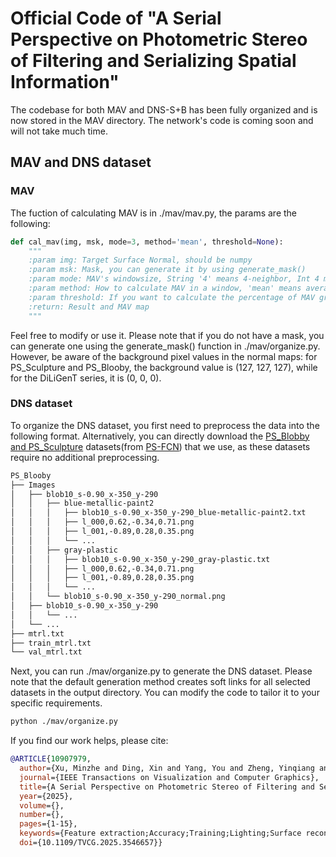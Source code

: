 # Official Code of "A Serial Perspective on Photometric Stereo of Filtering and Serializing Spatial Information"

The codebase for both MAV and DNS-S+B has been fully organized and is now stored in the MAV directory. The network's code is coming soon and will not take much time.

## MAV and DNS dataset
### MAV
The fuction of calculating MAV is in ./mav/mav.py, the params are the following:
```python
def cal_mav(img, msk, mode=3, method='mean', threshold=None):
    """
    :param img: Target Surface Normal, should be numpy
    :param msk: Mask, you can generate it by using generate_mask()
    :param mode: MAV's windowsize, String '4' means 4-neighbor, Int 4 means 4*4 window.
    :param method: How to calculate MAV in a window, 'mean' means average, 'min' means minimum, 'max' means maximum.
    :param threshold: If you want to calculate the percentage of MAV greater than a certain value, set the threshold.
    :return: Result and MAV map
    """
```
Feel free to modify or use it. Please note that if you do not have a mask, you can generate one using the generate_mask() function in ./mav/organize.py. However, be aware of the background pixel values in the normal maps: for PS_Sculpture and PS_Blooby, the background value is (127, 127, 127), while for the DiLiGenT series, it is (0, 0, 0).
### DNS dataset
To organize the DNS dataset, you first need to preprocess the data into the following format. Alternatively, you can directly download the [PS_Blobby and PS_Sculpture](https://github.com/guanyingc/PS-FCN/blob/master/scripts/download_synthetic_datasets.sh) datasets(from [PS-FCN](https://github.com/guanyingc/PS-FCN)) that we use, as these datasets require no additional preprocessing.

```bash
PS_Blooby
├── Images
│   ├── blob10_s-0.90_x-350_y-290
│   │   ├── blue-metallic-paint2
│   │   │   ├── blob10_s-0.90_x-350_y-290_blue-metallic-paint2.txt
│   │   │   ├── l_000,0.62,-0.34,0.71.png
│   │   │   ├── l_001,-0.89,0.28,0.35.png
│   │   │   └── ...
│   │   ├── gray-plastic
│   │   │   ├── blob10_s-0.90_x-350_y-290_gray-plastic.txt
│   │   │   ├── l_000,0.62,-0.34,0.71.png
│   │   │   ├── l_001,-0.89,0.28,0.35.png
│   │   │   └── ...
│   │   └── blob10_s-0.90_x-350_y-290_normal.png
│   ├── blob10_s-0.90_x-350_y-290
│   │   └── ...
│   └── ...
├── mtrl.txt
├── train_mtrl.txt
└── val_mtrl.txt
```

Next, you can run ./mav/organize.py to generate the DNS dataset. Please note that the default generation method creates soft links for all selected datasets in the output directory. You can modify the code to tailor it to your specific requirements.
```bash
python ./mav/organize.py
```

If you find our work helps, please cite:
```bibtex
@ARTICLE{10907979,
  author={Xu, Minzhe and Ding, Xin and Yang, You and Zheng, Yinqiang and Liu, Qiong},
  journal={IEEE Transactions on Visualization and Computer Graphics}, 
  title={A Serial Perspective on Photometric Stereo of Filtering and Serializing Spatial Information}, 
  year={2025},
  volume={},
  number={},
  pages={1-15},
  keywords={Feature extraction;Accuracy;Training;Lighting;Surface reconstruction;Measurement;Image reconstruction;Complexity theory;Calibration;Learning systems;3D reconstruction;deep neural networks;photometric stereo;sequence models;surface normal estimate},
  doi={10.1109/TVCG.2025.3546657}}
```
